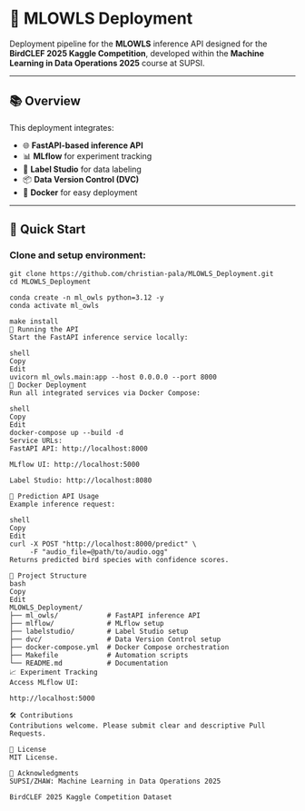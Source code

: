 # 🦉 MLOWLS Deployment

Deployment pipeline for the **MLOWLS** inference API designed for the **BirdCLEF 2025 Kaggle Competition**, developed within the **Machine Learning in Data Operations 2025** course at SUPSI.

---

## 📚 Overview

This deployment integrates:

- 🌐 **FastAPI-based inference API**
- 📊 **MLflow** for experiment tracking
- 🔖 **Label Studio** for data labeling
- 📦 **Data Version Control (DVC)**
- 🐳 **Docker** for easy deployment

---

## 🚀 Quick Start

### Clone and setup environment:

```shell
git clone https://github.com/christian-pala/MLOWLS_Deployment.git
cd MLOWLS_Deployment

conda create -n ml_owls python=3.12 -y
conda activate ml_owls

make install
🎯 Running the API
Start the FastAPI inference service locally:

shell
Copy
Edit
uvicorn ml_owls.main:app --host 0.0.0.0 --port 8000
🐳 Docker Deployment
Run all integrated services via Docker Compose:

shell
Copy
Edit
docker-compose up --build -d
Service URLs:
FastAPI API: http://localhost:8000

MLflow UI: http://localhost:5000

Label Studio: http://localhost:8080

🔮 Prediction API Usage
Example inference request:

shell
Copy
Edit
curl -X POST "http://localhost:8000/predict" \
     -F "audio_file=@path/to/audio.ogg"
Returns predicted bird species with confidence scores.

📂 Project Structure
bash
Copy
Edit
MLOWLS_Deployment/
├── ml_owls/            # FastAPI inference API
├── mlflow/             # MLflow setup
├── labelstudio/        # Label Studio setup
├── dvc/                # Data Version Control setup
├── docker-compose.yml  # Docker Compose orchestration
├── Makefile            # Automation scripts
└── README.md           # Documentation
📈 Experiment Tracking
Access MLflow UI:

http://localhost:5000

🛠️ Contributions
Contributions welcome. Please submit clear and descriptive Pull Requests.

📄 License
MIT License.

🙏 Acknowledgments
SUPSI/ZHAW: Machine Learning in Data Operations 2025

BirdCLEF 2025 Kaggle Competition Dataset
